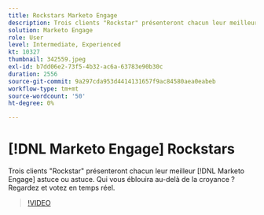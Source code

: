 ```yaml
---
title: Rockstars Marketo Engage
description: Trois clients "Rockstar" présenteront chacun leur meilleur [!DNL Marketo Engage] conseil ou astuce. Qui vous éblouira au-delà de la croyance ? Regardez et votez en temps réel.
solution: Marketo Engage
role: User
level: Intermediate, Experienced
kt: 10327
thumbnail: 342559.jpeg
exl-id: b7dd06e2-73f5-4b32-ac6a-63783e90b30c
duration: 2556
source-git-commit: 9a297cda953d4414131657f9ac84580aea0eabeb
workflow-type: tm+mt
source-wordcount: '50'
ht-degree: 0%

---
```


# [!DNL Marketo Engage] Rockstars

Trois clients &quot;Rockstar&quot; présenteront chacun leur meilleur [!DNL Marketo Engage] astuce ou astuce. Qui vous éblouira au-delà de la croyance ? Regardez et votez en temps réel.

>[!VIDEO](https://video.tv.adobe.com/v/342559/?quality=12&learn=on)
